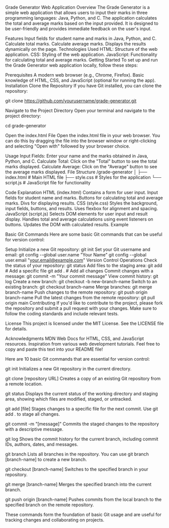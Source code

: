 Grade Generator Web Application Overview The Grade Generator is a simple web application that allows users to input their marks in three programming languages: Java, Python, and C. The application calculates the total and average marks based on the input provided. It is designed to be user-friendly and provides immediate feedback on the user's input.

Features Input fields for student name and marks in Java, Python, and C. Calculate total marks. Calculate average marks. Displays the results dynamically on the page. Technologies Used HTML: Structure of the web application. CSS: Styling of the web application. JavaScript: Functionality for calculating total and average marks. Getting Started To set up and run the Grade Generator web application locally, follow these steps:

Prerequisites A modern web browser (e.g., Chrome, Firefox). Basic knowledge of HTML, CSS, and JavaScript (optional for running the app). Installation Clone the Repository If you have Git installed, you can clone the repository:

git clone https://github.com/yourusername/grade-generator.git

Navigate to the Project Directory Open your terminal and navigate to the project directory:

cd grade-generator

Open the index.html File Open the index.html file in your web browser. You can do this by dragging the file into the browser window or right-clicking and selecting "Open with" followed by your browser choice.

Usage Input Fields: Enter your name and the marks obtained in Java, Python, and C. Calculate Total: Click on the "Total" button to see the total marks displayed. Calculate Average: Click on the "Average" button to see the average marks displayed. File Structure /grade-generator │ ├── index.html # Main HTML file ├── style.css # Styles for the application └── script.js # JavaScript file for functionality

Code Explanation HTML (index.html) Contains a form for user input. Input fields for student name and marks. Buttons for calculating total and average marks. Divs for displaying results. CSS (style.css) Styles the background, input fields, buttons, and results. Uses flexbox for alignment and spacing. JavaScript (script.js) Selects DOM elements for user input and result display. Handles total and average calculations using event listeners on buttons. Updates the DOM with calculated results. Example

Basic Git Commands Here are some basic Git commands that can be useful for version control:

Setup Initialize a new Git repository: git init Set your Git username and email: git config --global user.name "Your Name" git config --global user.email "your.email@example.com" Version Control Operations Check the status of your repository: git status Add files to the staging area: git add # Add a specific file git add . # Add all changes Commit changes with a message: git commit -m "Your commit message" View commit history: git log Create a new branch: git checkout -b new-branch-name Switch to an existing branch: git checkout branch-name Merge branches: git merge branch-name Push changes to the remote repository: git push origin branch-name Pull the latest changes from the remote repository: git pull origin main Contributing If you'd like to contribute to the project, please fork the repository and submit a pull request with your changes. Make sure to follow the coding standards and include relevant tests.

License This project is licensed under the MIT License. See the LICENSE file for details.

Acknowledgments MDN Web Docs for HTML, CSS, and JavaScript resources. Inspiration from various web development tutorials. Feel free to copy and paste this text into your README file!

Here are 10 basic Git commands that are essential for version control:

git init Initializes a new Git repository in the current directory.

git clone [repository URL] Creates a copy of an existing Git repository from a remote location.

git status Displays the current status of the working directory and staging area, showing which files are modified, staged, or untracked.

git add [file] Stages changes to a specific file for the next commit. Use git add . to stage all changes.

git commit -m "[message]" Commits the staged changes to the repository with a descriptive message.

git log Shows the commit history for the current branch, including commit IDs, authors, dates, and messages.

git branch Lists all branches in the repository. You can use git branch [branch-name] to create a new branch.

git checkout [branch-name] Switches to the specified branch in your repository.

git merge [branch-name] Merges the specified branch into the current branch.

git push origin [branch-name] Pushes commits from the local branch to the specified branch on the remote repository.

These commands form the foundation of basic Git usage and are useful for tracking changes and collaborating on projects.
